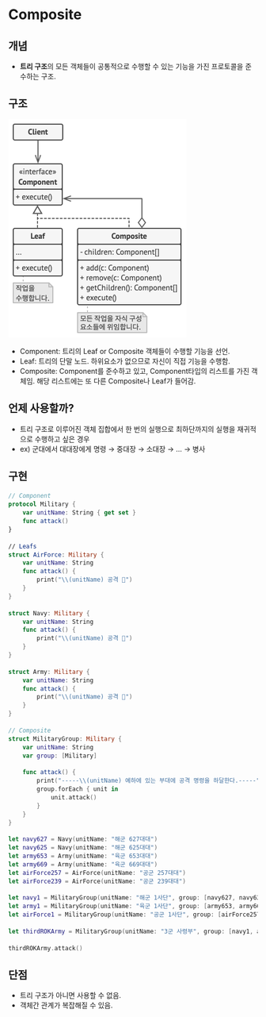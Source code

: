 # Composite

## 개념

- **트리 구조**의 모든 객체들이 공통적으로 수행할 수 있는 기능을 가진 프로토콜을 준수하는 구조.

## 구조

![Untitled](Images/composite_1.png)

- Component: 트리의 Leaf or Composite 객체들이 수행할 기능을 선언.
- Leaf: 트리의 단말 노드. 하위요소가 없으므로 자신이 직접 기능을 수행함.
- Composite: Component를 준수하고 있고, Component타입의 리스트를 가진 객체임. 해당 리스트에는 또 다른 Composite나 Leaf가 들어감.

## 언제 사용할까?

- 트리 구조로 이루어진 객체 집합에서 한 번의 실행으로 최하단까지의 실행을 재귀적으로 수행하고 싶은 경우
- ex) 군대에서 대대장에게 명령 → 중대장 → 소대장 → … → 병사

## 구현

```swift
// Component
protocol Military {
    var unitName: String { get set }
    func attack()
}

// Leafs
struct AirForce: Military {
    var unitName: String
    func attack() {
        print("\\(unitName) 공격 🔫")
    }
}

struct Navy: Military {
    var unitName: String
    func attack() {
        print("\\(unitName) 공격 🔫")
    }
}

struct Army: Military {
    var unitName: String
    func attack() {
        print("\\(unitName) 공격 🔫")
    }
}

// Composite
struct MilitaryGroup: Military {
    var unitName: String
    var group: [Military]

    func attack() {
        print("-----\\(unitName) 예하에 있는 부대에 공격 명령을 하달한다.-----")
        group.forEach { unit in
            unit.attack()
        }
    }
}

let navy627 = Navy(unitName: "해군 627대대")
let navy625 = Navy(unitName: "해군 625대대")
let army653 = Army(unitName: "육군 653대대")
let army669 = Army(unitName: "육군 669대대")
let airForce257 = AirForce(unitName: "공군 257대대")
let airForce239 = AirForce(unitName: "공군 239대대")

let navy1 = MilitaryGroup(unitName: "해군 1사단", group: [navy627, navy625])
let army1 = MilitaryGroup(unitName: "육군 1사단", group: [army653, army669])
let airForce1 = MilitaryGroup(unitName: "공군 1사단", group: [airForce257, airForce239])

let thirdROKArmy = MilitaryGroup(unitName: "3군 사령부", group: [navy1, army1, airForce1])

thirdROKArmy.attack()
```
## 단점

- 트리 구조가 아니면 사용할 수 없음.
- 객체간 관계가 복잡해질 수 있음.
